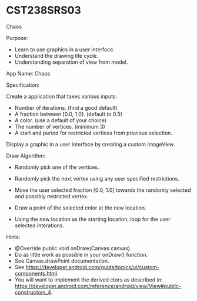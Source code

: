 # CST238SRS03
Chaos

Purpose:  

- Learn to use graphics in a user interface.  
- Understand the drawing life cycle.  
- Understanding separation of view from model.  

App Name: Chaos  

Specification:  

Create a application that takes various inputs:  

- Number of iterations.  (find a good default)  
- A fraction between [0.0, 1.0].  (default to 0.5)  
- A color. (use a default of your choice)  
- The number of vertices.  (minimum 3)  
- A start and period for restricted vertices from previous selection.  

Display a graphic in a user interface by creating a custom ImageView.  

Draw Algorithm:  

- Randomly pick one of the vertices.  

- Randomly pick the next vertex using any user specified restrictions.  

- Move the user selected fraction [0.0, 1.0] towards the randomly selected and possibly restricted vertex.  

- Draw a point of the selected color at the new location.  

- Using the new location as the starting location, loop for the user selected interations.  

Hints:  

- @Override public void onDraw(Canvas canvas).  
- Do as little work as possible in your onDraw() function.  
- See Canvas.drawPoint documentation.  
- See https://developer.android.com/guide/topics/ui/custom-components.html.  
- You will want to implement the derived ctors as described in:  
  https://developer.android.com/reference/android/view/View#public-constructors_4.  
